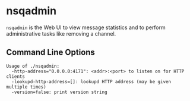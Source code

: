 nsqadmin
========

`nsqadmin` is the Web UI to view message statistics and to perform administrative tasks like removing a channel.


Command Line Options
--------------------

    Usage of ./nsqadmin:
      -http-address="0.0.0.0:4171": <addr>:<port> to listen on for HTTP clients
      -lookupd-http-address=[]: lookupd HTTP address (may be given multiple times)
      -version=false: print version string

